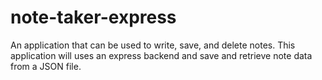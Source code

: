 # note-taker-express
An application that can be used to write, save, and delete notes. This application will uses an express backend and save and retrieve note data from a JSON file.
